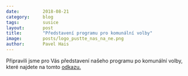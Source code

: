 ```yaml
---
date:         2018-08-21
category:     blog
tags:         susice
layout:       post
title:        "Představení programu pro komunální volby" 
image:        posts/logo_pustte_nas_na_ne.png
author:       Pavel Hais
---
```


Připravili jsme pro Vás představení našeho programu po komunální volby, které najdete na tomto [odkazu.](https://susice.pirati.cz/program/volby-2018/program)

